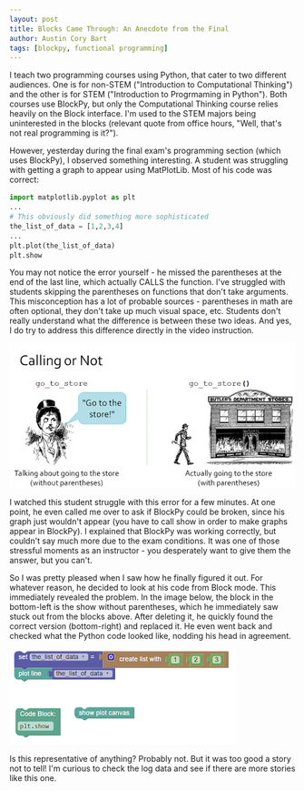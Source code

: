 ```yaml
---
layout: post
title: Blocks Came Through: An Anecdote from the Final
author: Austin Cory Bart
tags: [blockpy, functional programming]
---
```


I teach two programming courses using Python, that cater to two different audiences. One is for non-STEM ("Introduction to Computational Thinking") and the other is for STEM ("Introduction to Progrmaming in Python"). Both courses use BlockPy, but only the Computational Thinking course relies heavily on the Block interface. I'm used to the STEM majors being uninterested in the blocks (relevant quote from office hours, "Well, that's not real programming is it?").

However, yesterday during the final exam's programming section (which uses BlockPy), I observed something interesting. A student was struggling with getting a graph to appear using MatPlotLib. Most of his code was correct:

  
```python
import matplotlib.pyplot as plt
...
# This obviously did something more sophisticated
the_list_of_data = [1,2,3,4]
...
plt.plot(the_list_of_data)
plt.show
```
  

You may not notice the error yourself - he missed the parentheses at the end of the last line, which actually CALLS the function. I've struggled with students skipping the parentheses on functions that don't take arguments. This misconception has a lot of probable sources - parentheses in math are often optional, they don't take up much visual space, etc. Students don't really understand what the difference is between these two ideas. And yes, I do try to address this difference directly in the video instruction.

![Calling vs. Saying](/images/calling_vs_saying.png)

I watched this student struggle with this error for a few minutes. At one point, he even called me over to ask if BlockPy could be broken, since his graph just wouldn't appear (you have to call show in order to make graphs appear in BlockPy). I explained that BlockPy was working correctly, but couldn't say much more due to the exam conditions. It was one of those stressful moments as an instructor - you desperately want to give them the answer, but you can't.

So I was pretty pleased when I saw how he finally figured it out. For whatever reason, he decided to look at his code from Block mode. This immediately revealed the problem. In the image below, the block in the bottom-left is the show without parentheses, which he immediately saw stuck out from the blocks above. After deleting it, he quickly found the correct version (bottom-right) and replaced it. He even went back and checked what the Python code looked like, nodding his head in agreement.

![](/images/show_with-and-without_parentheses.png)

Is this representative of anything? Probably not. But it was too good a story not to tell! I'm curious to check the log data and see if there are more stories like this one.